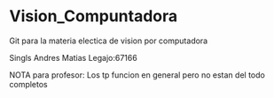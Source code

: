 # Vision_Compuntadora
Git para la materia electica de vision por computadora

Singls Andres Matias Legajo:67166

NOTA para profesor: Los tp funcion en general pero no estan del todo completos
